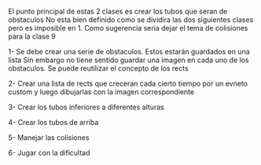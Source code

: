 El punto principal de estas 2 clases es crear los tubos que seran de obstaculos
No esta bien definido como se dividira las dos siguientes clases pero es imposible en 1.
Como sugerencia seria dejar el tema de colisiones para la clase 9


1- Se debe crear una serie de obstaculos. Estos estarán guardados en una lista
Sin embargo no tiene sentido guardar una imagen en cada uno de los obstaculos. Se puede reutilizar el concepto de los rects

2- Crear una lista de rects que creceran cada cierto tiempo por un evneto custom y luego dibujarlas con la imagen correspondiente

3- Crear los tubos inferiores a diferentes alturas

4- Crear los tubos de arriba

5- Manejar las colisiones

6- Jugar con la dificultad